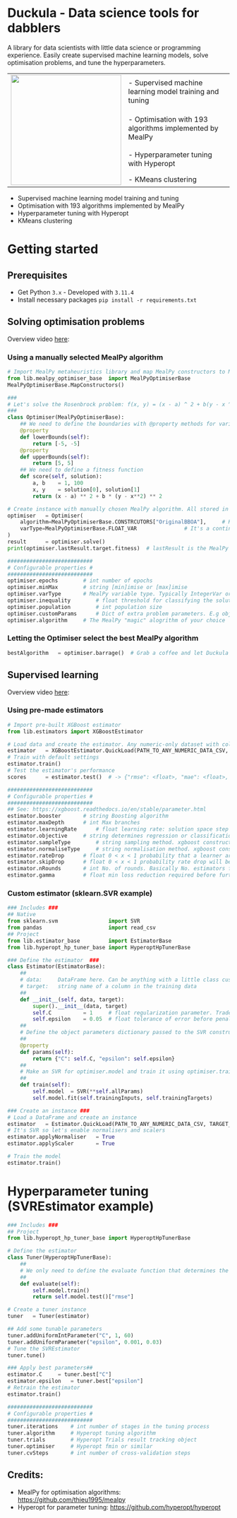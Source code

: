 # Duckula - Data science tools for dabblers

A library for data scientists with little data science or programming experience. Easily create supervised machine learning models, solve optimisation problems, and tune the hyperparameters. 

<table style='border:none;'>
<tr><td rowspan=4><img src="https://github.com/user-attachments/assets/72bca2ca-352c-4516-b5dd-b4cd3b45f67f" height="250" /></td><td>- Supervised machine learning model training and tuning </td></tr>
<tr><td>- Optimisation with 193 algorithms implemented by MealPy </td></tr>
<tr><td>- Hyperparameter tuning with Hyperopt </td></tr>
<tr><td>- KMeans clustering</td></tr>
</table>

- Supervised machine learning model training and tuning
- Optimisation with 193 algorithms implemented by MealPy
- Hyperparameter tuning with Hyperopt
- KMeans clustering

# Getting started
## Prerequisites
- Get Python `3.x` - Developed with `3.11.4`
- Install necessary packages `pip install -r requirements.txt`
## Solving optimisation problems
Overview video [here](https://www.youtube.com/watch?v=Dzri5ZaPAIk): 
### Using a manually selected MealPy algorithm
````Python
# Import MealPy metaheuristics library and map MealPy constructors to MealPyOptimiserBase.CONSTRUCTORS dictionary
from lib.mealpy_optimiser_base	import MealPyOptimiserBase
MealPyOptimiserBase.MapConstructors()

###
# Let's solve the Rosenbrock problem: f(x, y) = (x - a) ^ 2 + b(y - x ^ 2) ^ 2
###
class Optimiser(MealPyOptimiserBase):
	## We need to define the boundaries with @property methods for variable bounds
	@property
	def lowerBounds(self):
		return [-5, -5]
	@property
	def upperBounds(self):
		return [5, 5]
	## We need to define a fitness function
	def score(self, solution):
		a, b	= 1, 100
		x, y	= solution[0], solution[1]
		return (x - a) ** 2 + b * (y - x**2) ** 2

# Create instance with manually chosen MealPy algorithm. All stored in wrapper's CONSTRUCTORs dict
optimiser	= Optimiser(
	algorithm=MealPyOptimiserBase.CONSTRCUTORS["OriginalBBOA"], 	# Keys in the CONSTURCTORS are algorithm names
	varType=MealPyOptimiserBase.FLOAT_VAR				# It's a continuous problem. 
)
result		= optimiser.solve()		
print(optimiser.lastResult.target.fitness)	# lastResult is the MealPy result struct

###########################
# Configurable properties #
###########################
optimiser.epochs		# int number of epochs
optimiser.minMax		# string [min]imise or [max]imise
optimiser.varType		# MealPy variable type. Typically IntegerVar or FloatVar
optimiser.inequality		# float threshold for classifying the solution as optimal
optimiser.population		# int population size
optimiser.customParams		# Dict of extra problem parameters. E.g obj_weights for multi-objective
optimiser.algorithm		# The MealPy "magic" alogrithm of your choice
````
### Letting the Optimiser select the best MealPy algorithm
````Python
bestAlgorithm	= optimiser.barrage()  # Grab a coffee and let Duckula figure it out.
````

## Supervised learning
Overview video [here](https://www.youtube.com/watch?v=Zr72YpbQ7BA): 
### Using pre-made estimators 
```Python
# Import pre-built XGBoost estimator
from lib.estimators	import XGBoostEstimator

# Load data and create the estimator. Any numeric-only dataset with column headers will do
estimator	= XGBoostEstimator.QuickLoad(PATH_TO_ANY_NUMERIC_DATA_CSV, TARGET_COLUMN_NAME)
# Train with default settings
estimator.train()
# Test the estimator's performance
scores		= estimator.test()	# -> {"rmse": <float>, "mae": <float>, "r2": <float>}

###########################
# Configurable properties #
###########################
## See: https://xgboost.readthedocs.io/en/stable/parameter.html
estimator.booster		# string Boosting algorithm
estimator.maxDepth 		# int Max branches
estimator.learningRate		# float learning rate: solution space step size or something to that effect 
estimator.objective		# string determines regression or classification and score metric. E.g. "reg:sqaurederror"
estimator.sampleType		# string sampling method. xgboost constructor property. E.g uniform
estimator.normaliseType		# string normalisation method. xgboost constructor property
estimator.rateDrop		# float 0 < x < 1 probability that a learner are dropped during an iteration. xgboost constructor property
estimator.skipDrop		# float 0 < x < 1 probability rate drop will be ignored
estimator.nRounds		# int No. of rounds. Basically No. estimators from Random forest or GBDT
estimator.gamma			# float min loss reduction required before further paritioning a leaf 
```
### Custom estimator (sklearn.SVR example)
```Python
### Includes ###
## Native
from sklearn.svm				import SVR
from pandas						import read_csv
## Project
from lib.estimator_base			import EstimatorBase
from lib.hyperopt_hp_tuner_base	import HyperoptHpTunerBase

### Define the estimator  ###
class Estimator(EstimatorBase):
	##
	# data:		DataFrame here. Can be anything with a little class customisation
	# target:	string name of a column in the training data
	##
	def __init__(self, data, target):
		super().__init__(data, target)
		self.C			= 1 	# float regularization parameter. Trade-off between accuracy and model complexity
		self.epsilon	= 0.05	# float tolerance of error before penalising
	##
	# Define the object parameters dictionary passed to the SVR constructor with the **optimiser.allParams dict to parameter thing
	##
	@property
	def params(self):
		return {"C": self.C, "epsilon": self.epsilon}
	##
	# Make an SVR for optimiser.model and train it using optimiser.trainingInputs and optimiser.trainingTargets
	##
	def train(self):
		self.model	= SVR(**self.allParams)
		self.model.fit(self.trainingInputs, self.trainingTargets)

### Create an instance ###
# Load a DataFrame and create an instance
estimator	= Estimator.QuickLoad(PATH_TO_ANY_NUMERIC_DATA_CSV, TARGET_COLUMN_NAME)
# It's SVR so let's enable normalisers and scalers
estimator.applyNormaliser	= True
estimator.applyScaler		= True

# Train the model
estimator.train()
```
# Hyperparameter tuning (SVREstimator example)
```Python
### Includes ###
## Project
from lib.hyperopt_hp_tuner_base	import HyperoptHpTunerBase

# Define the estimator
class Tuner(HyperoptHpTunerBase):
	##
	# We only need to define the evaluate function that determines the model's fitness.
	##
	def evaluate(self):
		self.model.train()
		return self.model.test()["rmse"]

# Create a tuner instance
tuner	= Tuner(estimator)

## Add some tunable parameters
tuner.addUniformIntParameter("C", 1, 60)
tuner.addUniformParameter("epsilon", 0.001, 0.03)
# Tune the SVREstimator
tuner.tune()

### Apply best parameters##
estimator.C		= tuner.best["C"]
estimator.epsilon	= tuner.best["epsilon"]
# Retrain the estimator
estimator.train()

###########################
# Configurable properties #
###########################
tuner.iterations	# int number of stages in the tuning process
tuner.algorithm		# Hyperopt tuning algorithm
tuner.trials		# Hyperopt Trials result tracking object
tuner.optimiser		# Hyperopt fmin or similar
tuner.cvSteps		# int number of cross-validation steps
```
## Credits:
- MealPy for optimisation algorithms: https://github.com/thieu1995/mealpy
- Hyperopt for parameter tuning: https://github.com/hyperopt/hyperopt
